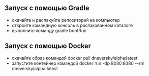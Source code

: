 ## Запуск с помощью Gradle
- скачайте и распакуйте репозиторий на компьютер
- откройте командную консоль в распакованном каталоге
- выполните команду gradle bootRun
## Запуск с помощью Docker
- скачайте образ командой docker pull dneversky/alpha:latest
- запустите контейнер командой docker run -dp 8080:8080 --rm dneversky/alpha:latest
